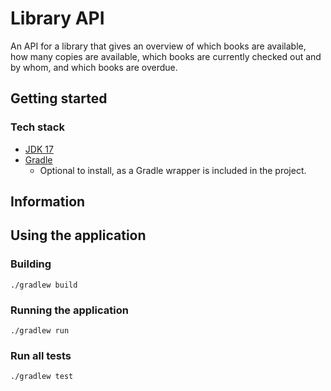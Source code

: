 # Library API

An API for a library that gives an overview of which books are available, how many copies are available, 
which books are currently checked out and by whom, and which books are overdue.

## Getting started

### Tech stack

- [JDK 17](https://www.oracle.com/java/technologies/downloads/#java17)
- [Gradle](https://gradle.org/install/)
    - Optional to install, as a Gradle wrapper is included in the project.

## Information

## Using the application

### Building

```
./gradlew build
```

### Running the application

```
./gradlew run
```

### Run all tests

```
./gradlew test
```
